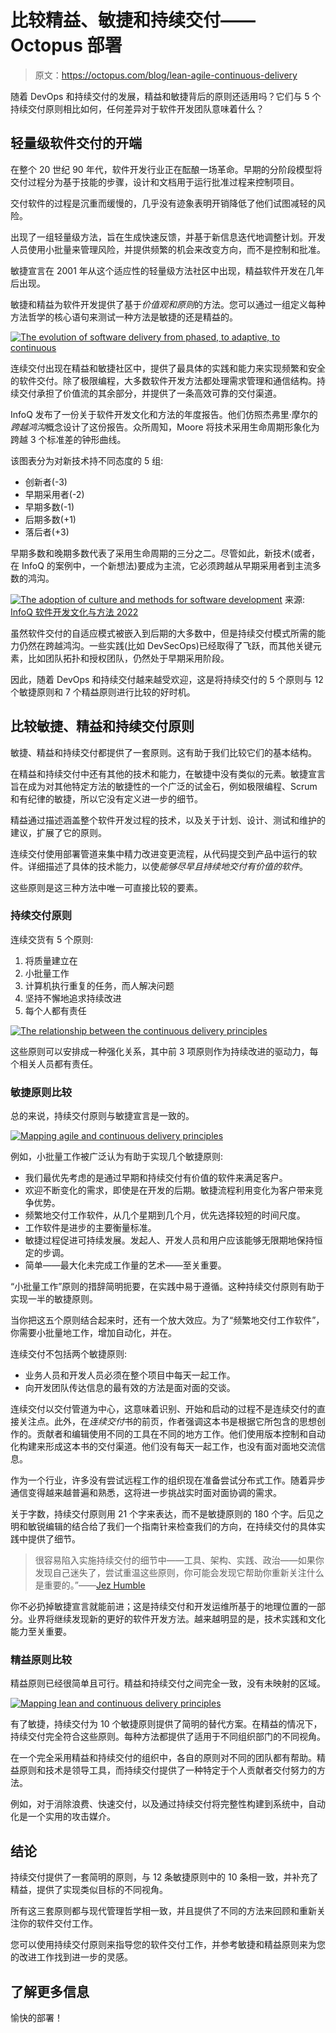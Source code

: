 # 比较精益、敏捷和持续交付——Octopus 部署

> 原文：<https://octopus.com/blog/lean-agile-continuous-delivery>

随着 DevOps 和持续交付的发展，精益和敏捷背后的原则还适用吗？它们与 5 个持续交付原则相比如何，任何差异对于软件开发团队意味着什么？

## 轻量级软件交付的开端

在整个 20 世纪 90 年代，软件开发行业正在酝酿一场革命。早期的分阶段模型将交付过程分为基于技能的步骤，设计和文档用于运行批准过程来控制项目。

交付软件的过程是沉重而缓慢的，几乎没有迹象表明开销降低了他们试图减轻的风险。

出现了一组轻量级方法，旨在生成快速反馈，并基于新信息迭代地调整计划。开发人员使用小批量来管理风险，并提供频繁的机会来改变方向，而不是控制和批准。

敏捷宣言在 2001 年从这个适应性的轻量级方法社区中出现，精益软件开发在几年后出现。

敏捷和精益为软件开发提供了基于*价值观和原则*的方法。您可以通过一组定义每种方法哲学的核心语句来测试一种方法是敏捷的还是精益的。

[![The evolution of software delivery from phased, to adaptive, to continuous](img/3b4b215b64fe677a47af6f9b63d3b8e1.png)](#)

连续交付出现在精益和敏捷社区中，提供了最具体的实践和能力来实现频繁和安全的软件交付。除了极限编程，大多数软件开发方法都处理需求管理和通信结构。持续交付承担了价值流的其余部分，并提供了一条高效可靠的交付渠道。

InfoQ 发布了一份关于软件开发文化和方法的年度报告。他们仿照杰弗里·摩尔的*跨越鸿沟*概念设计了这份报告。众所周知，Moore 将技术采用生命周期形象化为跨越 3 个标准差的钟形曲线。

该图表分为对新技术持不同态度的 5 组:

*   创新者(-3)
*   早期采用者(-2)
*   早期多数(-1)
*   后期多数(+1)
*   落后者(+3)

早期多数和晚期多数代表了采用生命周期的三分之二。尽管如此，新技术(或者，在 InfoQ 的案例中，一个新想法)要成为主流，它必须跨越从早期采用者到主流多数的鸿沟。

[![The adoption of culture and methods for software development](img/c37134dcb501cf58008a1b8924e30519.png)](#) 来源: [InfoQ 软件开发文化与方法 2022](https://www.infoq.com/articles/culture-trends-2022/)

虽然软件交付的自适应模式被嵌入到后期的大多数中，但是持续交付模式所需的能力仍然在跨越鸿沟。一些实践(比如 DevSecOps)已经取得了飞跃，而其他关键元素，比如团队拓扑和授权团队，仍然处于早期采用阶段。

因此，随着 DevOps 和持续交付越来越受欢迎，这是将持续交付的 5 个原则与 12 个敏捷原则和 7 个精益原则进行比较的好时机。

## 比较敏捷、精益和持续交付原则

敏捷、精益和持续交付都提供了一套原则。这有助于我们比较它们的基本结构。

在精益和持续交付中还有其他的技术和能力，在敏捷中没有类似的元素。敏捷宣言旨在成为对其他特定方法的敏捷性的一个广泛的试金石，例如极限编程、Scrum 和有纪律的敏捷，所以它没有定义进一步的细节。

精益通过描述涵盖整个软件开发过程的技术，以及关于计划、设计、测试和维护的建议，扩展了它的原则。

连续交付使用部署管道来集中精力改进变更流程，从代码提交到产品中运行的软件。详细描述了具体的技术能力，以使*能够尽早且持续地交付有价值的软件*。

这些原则是这三种方法中唯一可直接比较的要素。

### 持续交付原则

连续交货有 5 个原则:

1.  将质量建立在
2.  小批量工作
3.  计算机执行重复的任务，而人解决问题
4.  坚持不懈地追求持续改进
5.  每个人都有责任

[![The relationship between the continuous delivery principles](img/124a0992edb722b9406168c391442791.png)](#)

这些原则可以安排成一种强化关系，其中前 3 项原则作为持续改进的驱动力，每个相关人员都有责任。

### 敏捷原则比较

总的来说，持续交付原则与敏捷宣言是一致的。

[![Mapping agile and continuous delivery principles](img/03ffb47b4395dc66fbff12ac9c3d4f77.png)](#)

例如，小批量工作被广泛认为有助于实现几个敏捷原则:

*   我们最优先考虑的是通过早期和持续交付有价值的软件来满足客户。
*   欢迎不断变化的需求，即使是在开发的后期。敏捷流程利用变化为客户带来竞争优势。
*   频繁地交付工作软件，从几个星期到几个月，优先选择较短的时间尺度。
*   工作软件是进步的主要衡量标准。
*   敏捷过程促进可持续发展。发起人、开发人员和用户应该能够无限期地保持恒定的步调。
*   简单——最大化未完成工作量的艺术——至关重要。

“小批量工作”原则的措辞简明扼要，在实践中易于遵循。这种持续交付原则有助于实现一半的敏捷原则。

当你把这五个原则结合起来时，还有一个放大效应。为了“频繁地交付工作软件”，你需要小批量地工作，增加自动化，并在。

连续交付不包括两个敏捷原则:

*   业务人员和开发人员必须在整个项目中每天一起工作。
*   向开发团队传达信息的最有效的方法是面对面的交谈。

连续交付以交付管道为中心，这意味着识别、开始和启动的过程不是连续交付的直接关注点。此外，在*连续交付*书的前页，作者强调这本书是根据它所包含的思想创作的。贡献者和编辑使用不同的工具在不同的地方工作。他们使用版本控制和自动化构建来形成这本书的交付渠道。他们没有每天一起工作，也没有面对面地交流信息。

作为一个行业，许多没有尝试远程工作的组织现在准备尝试分布式工作。随着异步通信变得越来越普遍和熟悉，这将进一步挑战实时面对面协调的需求。

关于字数，持续交付原则用 21 个字来表达，而不是敏捷原则的 180 个字。后见之明和敏锐编辑的结合给了我们一个指南针来检查我们的方向，在持续交付的具体实践中提供了细节。

> 很容易陷入实施持续交付的细节中——工具、架构、实践、政治——如果你发现自己迷失了，尝试重温这些原则，你可能会发现它帮助你重新关注什么是重要的。”——[Jez Humble](https://continuousdelivery.com/principles/)

你不必扔掉敏捷宣言就能前进；这是持续交付和开发运维所基于的地理位置的一部分。业界将继续发现新的更好的软件开发方法。越来越明显的是，技术实践和文化能力至关重要。

### 精益原则比较

精益原则已经很简单且可行。精益和持续交付之间完全一致，没有未映射的区域。

[![Mapping lean and continuous delivery principles](img/88eed2f23ed4b7d5a5d42b777f9dba7b.png)](#)

有了敏捷，持续交付为 10 个敏捷原则提供了简明的替代方案。在精益的情况下，持续交付完全符合这些原则。每种方法都提供了适用于不同组织部门的不同视角。

在一个完全采用精益和持续交付的组织中，各自的原则对不同的团队都有帮助。精益原则和技术是领导工具，而持续交付提供了一种特定于个人贡献者交付努力的方法。

例如，对于消除浪费、快速交付，以及通过持续交付将完整性构建到系统中，自动化是一个实用的攻击媒介。

## 结论

持续交付提供了一套简明的原则，与 12 条敏捷原则中的 10 条相一致，并补充了精益，提供了实现类似目标的不同视角。

所有这三套原则都与现代管理哲学相一致，并且提供了不同的方法来回顾和重新关注你的软件交付工作。

您可以使用持续交付原则来指导您的软件交付工作，并参考敏捷和精益原则来为您的改进工作找到进一步的灵感。

## 了解更多信息

愉快的部署！